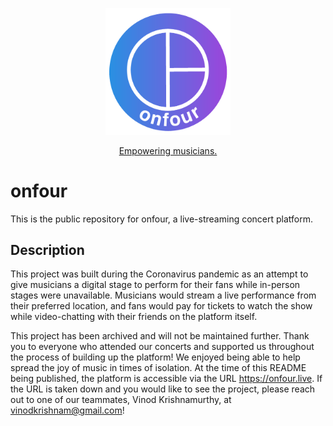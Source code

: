 <p align="center">
  <img src="/src/images/logos/new_logo_outline.png" alt="..." width="200">
</p>
<p align="center">
 <a href="https://master.d2ttrrfsua432p.amplifyapp.com" target="_blank">
  Empowering musicians.
</a>
</p>

# onfour

This is the public repository for onfour, a live-streaming concert platform. 

## Description

This project was built during the Coronavirus pandemic as an attempt to give musicians a digital stage to perform for their fans while in-person stages were unavailable. Musicians would stream a live performance from their preferred location, and fans would pay for tickets to watch the show while video-chatting with their friends on the platform itself. 

This project has been archived and will not be maintained further. Thank you to everyone who attended our concerts and supported us throughout the process of building up the platform! We enjoyed being able to help spread the joy of music in times of isolation. At the time of this README being published, the platform is accessible via the URL https://onfour.live. If the URL is taken down and you would like to see the project, please reach out to one of our teammates, Vinod Krishnamurthy, at vinodkrishnam@gmail.com!

